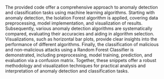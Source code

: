 The provided code offer a comprehensive approach to anomaly detection and classification tasks using machine learning algorithms. Starting with anomaly detection, the Isolation Forest algorithm is applied, covering data preprocessing, model implementation, and visualization of results. Subsequently, various anomaly detection algorithms are systematically compared, evaluating their accuracies and aiding in algorithm selection. Visualizations, such as horizontal bar plots, provide clear insights into the performance of different algorithms. Finally, the classification of malicious and non-malicious attacks using a Random Forest Classifier is demonstrated, including preprocessing, model training, prediction, and evaluation via a confusion matrix. Together, these snippets offer a robust methodology and visualization techniques for practical analysis and interpretation of anomaly detection and classification tasks.

